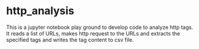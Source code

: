 # http_analysis
This is a jupyter notebook play ground to develop code to analyze http tags.  It reads a list of URLs, makes http request to the URLs and extracts the specified tags and writes the tag content to csv file.
